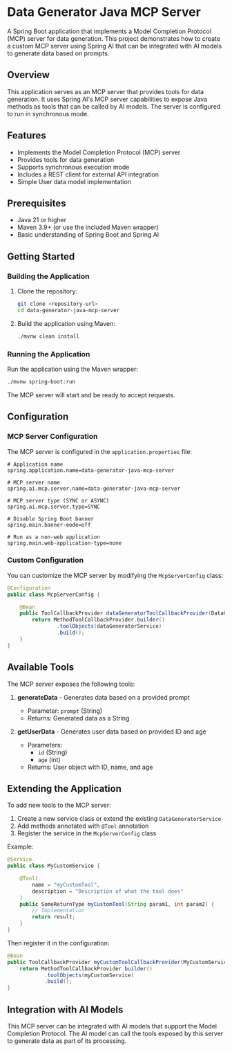 # Data Generator Java MCP Server

A Spring Boot application that implements a Model Completion Protocol (MCP) server for data generation. This project demonstrates how to create a custom MCP server using Spring AI that can be integrated with AI models to generate data based on prompts.

## Overview

This application serves as an MCP server that provides tools for data generation. It uses Spring AI's MCP server capabilities to expose Java methods as tools that can be called by AI models. The server is configured to run in synchronous mode.

## Features

- Implements the Model Completion Protocol (MCP) server
- Provides tools for data generation
- Supports synchronous execution mode
- Includes a REST client for external API integration
- Simple User data model implementation

## Prerequisites

- Java 21 or higher
- Maven 3.9+ (or use the included Maven wrapper)
- Basic understanding of Spring Boot and Spring AI

## Getting Started

### Building the Application

1. Clone the repository:
   ```bash
   git clone <repository-url>
   cd data-generator-java-mcp-server
   ```

2. Build the application using Maven:
   ```bash
   ./mvnw clean install
   ```

### Running the Application

Run the application using the Maven wrapper:

```bash
./mvnw spring-boot:run
```

The MCP server will start and be ready to accept requests.

## Configuration

### MCP Server Configuration

The MCP server is configured in the `application.properties` file:

```properties
# Application name
spring.application.name=data-generator-java-mcp-server

# MCP server name
spring.ai.mcp.server.name=data-generator-java-mcp-server

# MCP server type (SYNC or ASYNC)
spring.ai.mcp.server.type=SYNC

# Disable Spring Boot banner
spring.main.banner-mode=off

# Run as a non-web application
spring.main.web-application-type=none
```

### Custom Configuration

You can customize the MCP server by modifying the `McpServerConfig` class:

```java
@Configuration
public class McpServerConfig {

    @Bean
    public ToolCallbackProvider dataGeneratorToolCallbackProvider(DataGeneratorService dataGeneratorService) {
        return MethodToolCallbackProvider.builder()
                .toolObjects(dataGeneratorService)
                .build();
    }
}
```

## Available Tools

The MCP server exposes the following tools:

1. **generateData** - Generates data based on a provided prompt
   - Parameter: `prompt` (String)
   - Returns: Generated data as a String

2. **getUserData** - Generates user data based on provided ID and age
   - Parameters:
     - `id` (String)
     - `age` (int)
   - Returns: User object with ID, name, and age

## Extending the Application

To add new tools to the MCP server:

1. Create a new service class or extend the existing `DataGeneratorService`
2. Add methods annotated with `@Tool` annotation
3. Register the service in the `McpServerConfig` class

Example:

```java
@Service
public class MyCustomService {

    @Tool(
        name = "myCustomTool",
        description = "Description of what the tool does"
    )
    public SomeReturnType myCustomTool(String param1, int param2) {
        // Implementation
        return result;
    }
}
```

Then register it in the configuration:

```java
@Bean
public ToolCallbackProvider myCustomToolCallbackProvider(MyCustomService myCustomService) {
    return MethodToolCallbackProvider.builder()
            .toolObjects(myCustomService)
            .build();
}
```

## Integration with AI Models

This MCP server can be integrated with AI models that support the Model Completion Protocol. The AI model can call the tools exposed by this server to generate data as part of its processing.
